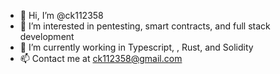 - 👋 Hi, I’m @ck112358
- 👀 I’m interested in pentesting, smart contracts, and full stack development
- 🌱 I’m currently working in Typescript, , Rust, and Solidity
- 📫 Contact me at ck112358@gmail.com

<!---
ck112358/ck112358 is a ✨ special ✨ repository because its `README.md` (this file) appears on your GitHub profile.
You can click the Preview link to take a look at your changes.
--->
